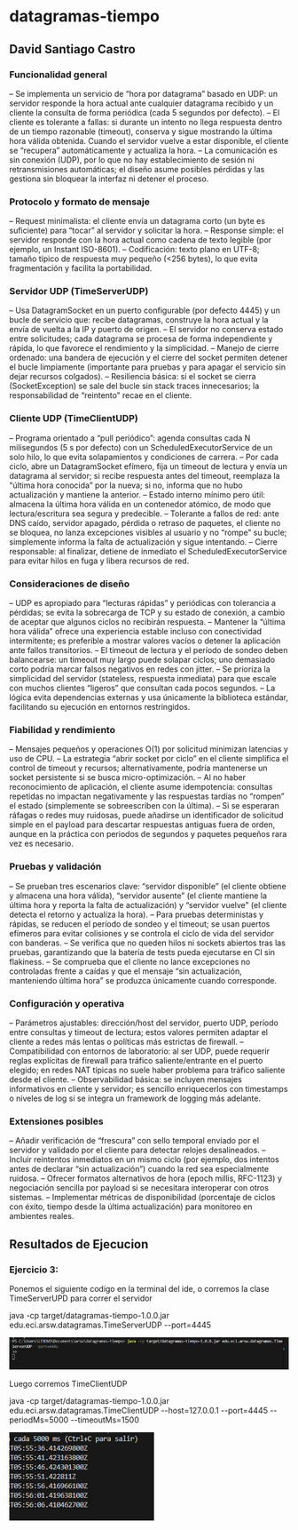 # datagramas-tiempo

## David Santiago Castro

### Funcionalidad general
– Se implementa un servicio de “hora por datagrama” basado en UDP: un servidor responde la hora actual ante cualquier datagrama recibido y un cliente la consulta de forma periódica (cada 5 segundos por defecto).
– El cliente es tolerante a fallas: si durante un intento no llega respuesta dentro de un tiempo razonable (timeout), conserva y sigue mostrando la última hora válida obtenida. Cuando el servidor vuelve a estar disponible, el cliente se “recupera” automáticamente y actualiza la hora.
– La comunicación es sin conexión (UDP), por lo que no hay establecimiento de sesión ni retransmisiones automáticas; el diseño asume posibles pérdidas y las gestiona sin bloquear la interfaz ni detener el proceso.

### Protocolo y formato de mensaje
– Request minimalista: el cliente envía un datagrama corto (un byte es suficiente) para “tocar” al servidor y solicitar la hora.
– Response simple: el servidor responde con la hora actual como cadena de texto legible (por ejemplo, un Instant ISO-8601).
– Codificación: texto plano en UTF-8; tamaño típico de respuesta muy pequeño (<256 bytes), lo que evita fragmentación y facilita la portabilidad.

### Servidor UDP (TimeServerUDP)
– Usa DatagramSocket en un puerto configurable (por defecto 4445) y un bucle de servicio que: recibe datagramas, construye la hora actual y la envía de vuelta a la IP y puerto de origen.
– El servidor no conserva estado entre solicitudes; cada datagrama se procesa de forma independiente y rápida, lo que favorece el rendimiento y la simplicidad.
– Manejo de cierre ordenado: una bandera de ejecución y el cierre del socket permiten detener el bucle limpiamente (importante para pruebas y para apagar el servicio sin dejar recursos colgados).
– Resiliencia básica: si el socket se cierra (SocketException) se sale del bucle sin stack traces innecesarios; la responsabilidad de “reintento” recae en el cliente.

### Cliente UDP (TimeClientUDP)
– Programa orientado a “pull periódico”: agenda consultas cada N milisegundos (5 s por defecto) con un ScheduledExecutorService de un solo hilo, lo que evita solapamientos y condiciones de carrera.
– Por cada ciclo, abre un DatagramSocket efímero, fija un timeout de lectura y envía un datagrama al servidor; si recibe respuesta antes del timeout, reemplaza la “última hora conocida” por la nueva; si no, informa que no hubo actualización y mantiene la anterior.
– Estado interno mínimo pero útil: almacena la última hora válida en un contenedor atómico, de modo que lectura/escritura sea segura y predecible.
– Tolerante a fallos de red: ante DNS caído, servidor apagado, pérdida o retraso de paquetes, el cliente no se bloquea, no lanza excepciones visibles al usuario y no “rompe” su bucle; simplemente informa la falta de actualización y sigue intentando.
– Cierre responsable: al finalizar, detiene de inmediato el ScheduledExecutorService para evitar hilos en fuga y libera recursos de red.

### Consideraciones de diseño
– UDP es apropiado para “lecturas rápidas” y periódicas con tolerancia a pérdidas; se evita la sobrecarga de TCP y su estado de conexión, a cambio de aceptar que algunos ciclos no recibirán respuesta.
– Mantener la “última hora válida” ofrece una experiencia estable incluso con conectividad intermitente; es preferible a mostrar valores vacíos o detener la aplicación ante fallos transitorios.
– El timeout de lectura y el período de sondeo deben balancearse: un timeout muy largo puede solapar ciclos; uno demasiado corto podría marcar falsos negativos en redes con jitter.
– Se prioriza la simplicidad del servidor (stateless, respuesta inmediata) para que escale con muchos clientes “ligeros” que consultan cada pocos segundos.
– La lógica evita dependencias externas y usa únicamente la biblioteca estándar, facilitando su ejecución en entornos restringidos.

### Fiabilidad y rendimiento
– Mensajes pequeños y operaciones O(1) por solicitud minimizan latencias y uso de CPU.
– La estrategia “abrir socket por ciclo” en el cliente simplifica el control de timeout y recursos; alternativamente, podría mantenerse un socket persistente si se busca micro-optimización.
– Al no haber reconocimiento de aplicación, el cliente asume idempotencia: consultas repetidas no impactan negativamente y las respuestas tardías no “rompen” el estado (simplemente se sobreescriben con la última).
– Si se esperaran ráfagas o redes muy ruidosas, puede añadirse un identificador de solicitud simple en el payload para descartar respuestas antiguas fuera de orden, aunque en la práctica con periodos de segundos y paquetes pequeños rara vez es necesario.

### Pruebas y validación
– Se prueban tres escenarios clave: “servidor disponible” (el cliente obtiene y almacena una hora válida), “servidor ausente” (el cliente mantiene la última hora y reporta la falta de actualización) y “servidor vuelve” (el cliente detecta el retorno y actualiza la hora).
– Para pruebas deterministas y rápidas, se reducen el período de sondeo y el timeout; se usan puertos efímeros para evitar colisiones y se controla el ciclo de vida del servidor con banderas.
– Se verifica que no queden hilos ni sockets abiertos tras las pruebas, garantizando que la batería de tests pueda ejecutarse en CI sin flakiness.
– Se comprueba que el cliente no lance excepciones no controladas frente a caídas y que el mensaje “sin actualización, manteniendo última hora” se produzca únicamente cuando corresponde.

### Configuración y operativa
– Parámetros ajustables: dirección/host del servidor, puerto UDP, período entre consultas y timeout de lectura; estos valores permiten adaptar el cliente a redes más lentas o políticas más estrictas de firewall.
– Compatibilidad con entornos de laboratorio: al ser UDP, puede requerir reglas explícitas de firewall para tráfico saliente/entrante en el puerto elegido; en redes NAT típicas no suele haber problema para tráfico saliente desde el cliente.
– Observabilidad básica: se incluyen mensajes informativos en cliente y servidor; es sencillo enriquecerlos con timestamps o niveles de log si se integra un framework de logging más adelante.

### Extensiones posibles
– Añadir verificación de “frescura” con sello temporal enviado por el servidor y validado por el cliente para detectar relojes desalineados.
– Incluir reintentos inmediatos en un mismo ciclo (por ejemplo, dos intentos antes de declarar “sin actualización”) cuando la red sea especialmente ruidosa.
– Ofrecer formatos alternativos de hora (epoch millis, RFC-1123) y negociación sencilla por payload si se necesitara interoperar con otros sistemas.
– Implementar métricas de disponibilidad (porcentaje de ciclos con éxito, tiempo desde la última actualización) para monitoreo en ambientes reales.

## Resultados de Ejecucion

### Ejercicio 3:

Ponemos el siguiente codigo en la terminal del ide, o corremos la clase TimeServerUPD para correr el servidor 

java -cp target/datagramas-tiempo-1.0.0.jar edu.eci.arsw.datagramas.TimeServerUDP --port=4445


![alt text](image.png)

Luego corremos TimeClientUDP

java -cp target/datagramas-tiempo-1.0.0.jar edu.eci.arsw.datagramas.TimeClientUDP --host=127.0.0.1 --port=4445 --periodMs=5000 --timeoutMs=1500

![alt text](image-1.png)

